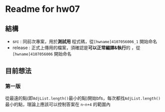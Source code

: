# Readme for hw07

## 結構 

* src : 同前次專案，用於**測試用** 程式碼，從`[hwname]4107056006_1` 開始命名
* release : 正式上傳用的檔案，須確認是**可以正常編譯&執行**的 ，從`[hwname]4107056006` 開始命名

## 目前想法

### 第一版

從最遠的點(即`AdjList.length()`最小的點)開始bfs，每次都找`AdjList.length()`最小的點，理論上應該可以控制答案在 `n~n+4` 的範圍內

